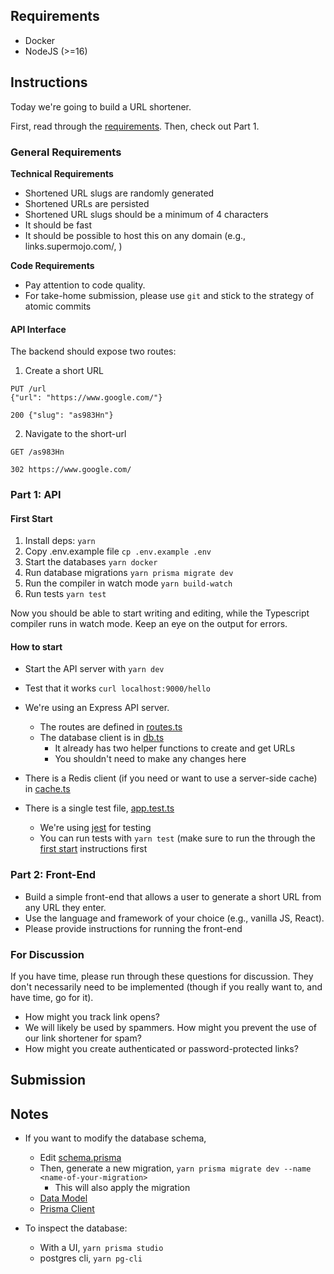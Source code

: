 ## Requirements

- Docker
- NodeJS (>=16)

## Instructions

Today we're going to build a URL shortener.

First, read through the [requirements](#general-requirements). Then, check out Part 1.

### General Requirements

**Technical Requirements**

- Shortened URL slugs are randomly generated
- Shortened URLs are persisted
- Shortened URL slugs should be a minimum of 4 characters
- It should be fast
- It should be possible to host this on any domain (e.g., links.supermojo.com/<SLUG>, )

**Code Requirements**

- Pay attention to code quality.
- For take-home submission, please use `git` and stick to the strategy of atomic commits

#### API Interface

The backend should expose two routes:

1. Create a short URL

```
PUT /url
{"url": "https://www.google.com/"}

200 {"slug": "as983Hn"}
```

2. Navigate to the short-url

```
GET /as983Hn

302 https://www.google.com/
```

### Part 1: API

#### First Start

1. Install deps: `yarn`
2. Copy .env.example file `cp .env.example .env`
3. Start the databases `yarn docker`
4. Run database migrations `yarn prisma migrate dev`
5. Run the compiler in watch mode `yarn build-watch`
6. Run tests `yarn test`

Now you should be able to start writing and editing, while the Typescript compiler runs in watch mode. Keep an eye on the output for errors.

#### How to start

- Start the API server with `yarn dev`
- Test that it works `curl localhost:9000/hello`

- We're using an Express API server.
  - The routes are defined in [routes.ts](src/routes.ts)
  - The database client is in [db.ts](src/db.ts)
    - It already has two helper functions to create and get URLs
    - You shouldn't need to make any changes here
- There is a Redis client (if you need or want to use a server-side cache) in [cache.ts](src/cache.ts)
- There is a single test file, [app.test.ts](src/app.test.ts)
  - We're using [jest](https://jestjs.io/) for testing
  - You can run tests with `yarn test` (make sure to run the through the [first start](#first-start) instructions first

### Part 2: Front-End

- Build a simple front-end that allows a user to generate a short URL from any URL they enter.
- Use the language and framework of your choice (e.g., vanilla JS, React).
- Please provide instructions for running the front-end

### For Discussion

If you have time, please run through these questions for discussion.
They don't necessarily need to be implemented (though if you really want to, and have time, go for it).

- How might you track link opens?
- We will likely be used by spammers. How might you prevent the use of our link shortener for spam?
- How might you create authenticated or password-protected links?

## Submission

## Notes

- If you want to modify the database schema,

  - Edit [schema.prisma](prisma/schema.prisma)
  - Then, generate a new migration, `yarn prisma migrate dev --name <name-of-your-migration>`
    - This will also apply the migration
  - [Data Model](https://www.prisma.io/docs/concepts/components/prisma-schema/data-model)
  - [Prisma Client](https://www.prisma.io/docs/concepts/components/prisma-client/crud)

- To inspect the database:
  - With a UI, `yarn prisma studio`
  - postgres cli, `yarn pg-cli`
